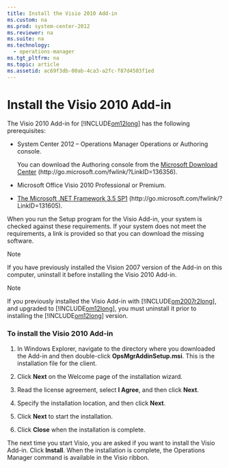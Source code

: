 ```yaml
---
title: Install the Visio 2010 Add-in
ms.custom: na
ms.prod: system-center-2012
ms.reviewer: na
ms.suite: na
ms.technology: 
  - operations-manager
ms.tgt_pltfrm: na
ms.topic: article
ms.assetid: ac69f3db-00ab-4ca3-a2fc-f87d4503f1ed
---
```

# Install the Visio 2010 Add-in
The Visio 2010 Add\-in for [!INCLUDE[om12long](./Token/om12long_md.md)] has the following prerequisites:

-   System Center 2012 – Operations Manager Operations or Authoring console.

    You can download the Authoring console from the [Microsoft Download Center](http://go.microsoft.com/fwlink/?LinkID=136356) \(http:\/\/go.microsoft.com\/fwlink\/?LinkID\=136356\).

-   Microsoft Office Visio 2010 Professional or Premium.

-   [The Microsoft .NET Framework 3.5 SP1](http://go.microsoft.com/fwlink/?LinkID=131605) \(http:\/\/go.microsoft.com\/fwlink\/?LinkID\=131605\).

When you run the Setup program for the Visio Add\-in, your system is checked against these requirements. If your system does not meet the requirements, a link is provided so that you can download the missing software.

> [!NOTE]
> If you have previously installed the Vision 2007 version of the Add\-in on this computer, uninstall it before installing the Visio 2010 Add\-in.

> [!NOTE]
> If you previously installed the Visio Add\-in with [!INCLUDE[om2007r2long](./Token/om2007r2long_md.md)], and upgraded to [!INCLUDE[om12long](./Token/om12long_md.md)], you must uninstall it prior to installing the [!INCLUDE[om12long](./Token/om12long_md.md)] version.

### To install the Visio 2010 Add\-in

1.  In Windows Explorer, navigate to the directory where you downloaded the Add\-in and then double\-click **OpsMgrAddinSetup.msi**. This is the installation file for the client.

2.  Click **Next** on the Welcome page of the installation wizard.

3.  Read the license agreement, select **I Agree**, and then click **Next**.

4.  Specify the installation location, and then click **Next**.

5.  Click **Next** to start the installation.

6.  Click **Close** when the installation is complete.

The next time you start Visio, you are asked if you want to install the Visio Add\-in. Click **Install**. When the installation is complete, the Operations Manager command is available in the Visio ribbon.


